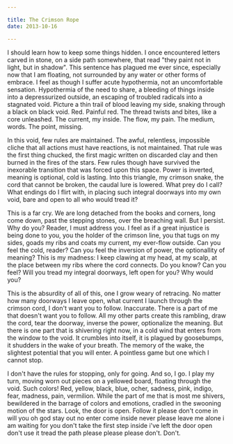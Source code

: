 ```yaml
---

title: The Crimson Rope 
date: 2013-10-16

---
```




I should learn how to keep some things hidden. I once encountered letters carved in stone, on a side path somewhere, that read "they paint not in light, but in shadow". This sentence has plagued me ever since, especially now that I am floating, not surrounded by any water or other forms of embrace. I feel as though I suffer acute hypothermia, not an uncomfortable sensation. Hypothermia of the need to share, a bleeding of things inside into a depressurized outside, an escaping of troubled radicals into a stagnated void. Picture a thin trail of blood leaving my side, snaking through a black on black void. Red. Painful red. The thread twists and bites, like a core unleashed. The current, my inside. The flow, my pain. The medium, words. The point, missing.

In this void, few rules are maintained. The awful, relentless, impossible cliche that all actions must have reactions, is not maintained. That rule was the first thing chucked, the first magic written on discarded clay and then burned in the fires of the stars. Few rules though have survived the inexorable transition that was forced upon this space. Power is inverted, meaning is optional, cold is lasting. Into this triangle, my crimson snake, the cord that cannot be broken, the caudal lure is lowered. What prey do I call? What endings do I flirt with, in placing such integral doorways into my own void, bare and open to all who would tread it?

This is a far cry. We are long detached from the books and corners, long come down, past the stepping stones, over the breaching wall. But I persist. Why do you? Reader, I must address you. I feel as if a great injustice is being done to you, you the holder of the crimson line, you that tugs on my sides, goads my ribs and coats my current, my ever-flow outside. Can you feel the cold, reader? Can you feel the inversion of power, the optionallity of meaning? This is my madness: I keep clawing at my head, at my scalp, at the place between my ribs where the cord connects. Do you know? Can you feel? Will you tread my integral doorways, left open for you? Why would you?

This is the absurdity of all of this, one I grow weary of retracing. No matter how many doorways I leave open, what current I launch through the crimson cord, I don't want you to follow. Inaccurate. There is a part of me that doesn't want you to follow. All my other parts create this rambling, draw the cord, tear the doorway, inverse the power, optionalize the meaning. But there is one part that is shivering right now, in a cold wind that enters from the window to the void. It crumbles into itself, it is plagued by goosebumps, it shudders in the wake of your breath. The memory of the wake, the slightest potential that you will enter. A pointless game but one which I cannot stop.

I don't have the rules for stopping, only for going. And so, I go. I play my turn, moving worn out pieces on a yellowed board, floating through the void. Such colors! Red, yellow, black, blue, ocher, sadness, pink, indigo, fear, madness, pain, vermilion. While the part of me that is most me shivers, bewildered in the barrage of colors and emotions, cradled in the swooning motion of the stars. Look, the door is open. Follow it please don't come in will you oh god stay out no enter come inside never please leave me alone i am waiting for you don't take the first step inside i've left the door open don't use it tread the path please please please don't. Don't.